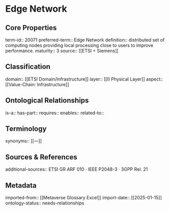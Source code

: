 # Edge Network

## Core Properties
term-id:: 20071
preferred-term:: Edge Network
definition:: distributed set of computing nodes providing local processing close to users to improve performance.
maturity:: 3
source:: [[ETSI + Siemens]]

## Classification
domain:: [[ETSI Domain/Infrastructure]]
layer:: [[I) Physical Layer]]
aspect:: [[Value-Chain: Infrastructure]]

## Ontological Relationships
is-a:: 
has-part:: 
requires:: 
enables:: 
related-to:: 

## Terminology
synonyms:: [[—]]

## Sources & References
additional-sources:: ETSI GR ARF 010 · IEEE P2048-3 · 3GPP Rel. 21

## Metadata
imported-from:: [[Metaverse Glossary Excel]]
import-date:: [[2025-01-15]]
ontology-status:: needs-relationships